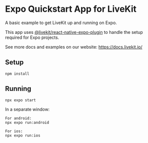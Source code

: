 # Expo Quickstart App for LiveKit

A basic example to get LiveKit up and running on Expo. 

This app uses [@livekit/react-native-expo-plugin](https://github.com/livekit/client-sdk-react-native-expo-plugin) to handle the setup required for Expo projects.

See more docs and examples on our website: https://docs.livekit.io/

## Setup

```
npm install
```

## Running

```
npx expo start
```

In a separate window:
```
For android:
npx expo run:android

For ios:
npx expo run:ios
```

